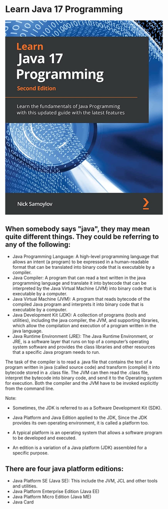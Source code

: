 # Learn Java 17 Programming

![Image](assets/java-programming.jpg)

## When somebody says "java", they may mean quite different things. They could be referring to any of the following:
* Java Programming Language: A high-level programming language that allows an intent (a program) to be expressed in a human-readable format that can be translated into binary code that is executable by a compiler.
* Java Compiler: A program that can read a text written in the java programming language and translate it into bytecode  that can be interpreted by the Java Virtual Machine (JVM) into binary code that is executable by a computer.
* Java Virtual Machine (JVM): A program that reads bytecode of the compiled Java program and interprets it into binary code that is executable by a computer.
* Java Development Kit (JDK): A collection of programs (tools and utilities), including the java compiler, the JVM, and supporting libraries, which allow the compilation and execution of a program written in the java language.
* Java Runtime Environment (JRE): The Java Runtime Environment, or JRE, is a software layer that runs on top of a computer’s operating system software and provides the class libraries and other resources that a specific Java program needs to run.

<p>
The task of the compiler is to read a .java file that contains the text of a program written in java (called source code)
and transform (compile) it into bytecode stored in a .class file. The JVM can then read the .class file, interpret the bytecode 
into binary code, and send it to the Operating system for execution. Both the compiler and the JVM have to be invoked explicitly 
from the command line.
</p>

Note:
* Sometimes, the JDK is referred to as a Software Development Kit (SDK).
 
* Java Platform and Java Edition applied to the JDK, Since the JDK provides its own operating environment, it is called a platform too.
* A typical platform is an operating system that allows a software program to be developed and executed.
* An edition is a variation of a Java platform (JDK) assembled for a specific purpose.

## There are four java platform editions:
* Java Platform SE (Java SE): This include the JVM, JCL and other tools and utilities.
* Java Platform Enterprise Edition (Java EE)
* Java Platform Micro Edition (Java ME)
* Java Card
